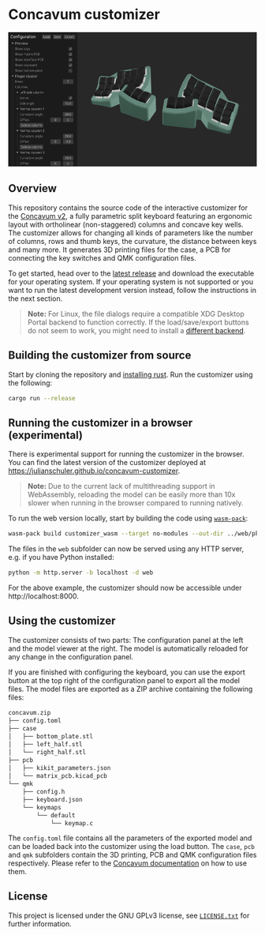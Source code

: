 # Concavum customizer

![An image of the UI of the customizer](img/customizer.png)

## Overview

This repository contains the source code of the interactive customizer for the [Concavum v2](https://github.com/julianschuler/keyboards/tree/master/concavum-v2), a fully parametric split keyboard featuring an ergonomic layout with ortholinear (non-staggered) columns and concave key wells.
The customizer allows for changing all kinds of parameters like the number of columns, rows and thumb keys, the curvature, the distance between keys and many more.
It generates 3D printing files for the case, a PCB for connecting the key switches and QMK configuration files.

To get started, head over to the [latest release](https://github.com/julianschuler/concavum-customizer/releases/latest) and download the executable for your operating system. If your operating system is not supported or you want to run the latest development version instead, follow the instructions in the next section.

> **Note:** For Linux, the file dialogs require a compatible XDG Desktop Portal backend to function correctly. If the load/save/export buttons do not seem to work, you might need to install a [different backend](https://docs.rs/rfd/latest/rfd/#xdg-desktop-portal-backend).

## Building the customizer from source

Start by cloning the repository and [installing rust](https://www.rust-lang.org/tools/install).
Run the customizer using the following:

```sh
cargo run --release
```

## Running the customizer in a browser (experimental)

There is experimental support for running the customizer in the browser.
You can find the latest version of the customizer deployed at https://julianschuler.github.io/concavum-customizer.

> **Note:** Due to the current lack of multithreading support in WebAssembly, reloading the model can be easily more than 10x slower when running in the browser compared to running natively.

To run the web version locally, start by building the code using [`wasm-pack`](https://rustwasm.github.io/wasm-pack/installer/):

```sh
wasm-pack build customizer_wasm --target no-modules --out-dir ../web/pkg --no-typescript --no-pack
```

The files in the `web` subfolder can now be served using any HTTP server, e.g. if you have Python installed:

```sh
python -m http.server -b localhost -d web
```

For the above example, the customizer should now be accessible under http://localhost:8000.

## Using the customizer

The customizer consists of two parts: The configuration panel at the left and the model viewer at the right.
The model is automatically reloaded for any change in the configuration panel.

If you are finished with configuring the keyboard, you can use the export button at the top right of the configuration panel to export all the model files.
The model files are exported as a ZIP archive containing the following files:

```
concavum.zip
├── config.toml
├── case
│   ├── bottom_plate.stl
│   ├── left_half.stl
│   └── right_half.stl
├── pcb
│   ├── kikit_parameters.json
│   └── matrix_pcb.kicad_pcb
└── qmk
    ├── config.h
    ├── keyboard.json
    └── keymaps
        └── default
            └── keymap.c
```

The `config.toml` file contains all the parameters of the exported model and can be loaded back into the customizer using the load button.
The `case`, `pcb` and `qmk` subfolders contain the 3D printing, PCB and QMK configuration files respectively.
Please refer to the [Concavum documentation](https://github.com/julianschuler/keyboards/tree/master/concavum-v2) on how to use them.

## License

This project is licensed under the GNU GPLv3 license, see [`LICENSE.txt`](LICENSE.txt) for further information.
